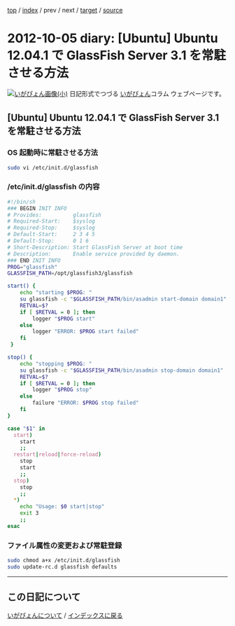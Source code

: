 [top](https://igapyon.github.io/diary/) 
 / [index](https://igapyon.github.io/diary/2012/index.html) 
 / prev 
 / next 
 / [target](https://igapyon.github.io/diary/2012/ig121005.html) 
 / [source](https://github.com/igapyon/diary/blob/gh-pages/2012/ig121005.html.src.md) 

2012-10-05 diary: [Ubuntu] Ubuntu 12.04.1 で GlassFish Server 3.1 を常駐させる方法
=====================================================================================================
[![いがぴょん画像(小)](https://igapyon.github.io/diary/images/iga200306s.jpg "いがぴょん")](https://igapyon.github.io/diary/memo/memoigapyon.html) 日記形式でつづる [いがぴょん](https://igapyon.github.io/diary/memo/memoigapyon.html)コラム ウェブページです。

## [Ubuntu] Ubuntu 12.04.1 で GlassFish Server 3.1 を常駐させる方法


### OS 起動時に常駐させる方法


```sh
sudo vi /etc/init.d/glassfish
```



### /etc/init.d/glassfish の内容


```sh
#!/bin/sh
### BEGIN INIT INFO
# Provides:          glassfish
# Required-Start:    $syslog
# Required-Stop:     $syslog
# Default-Start:     2 3 4 5
# Default-Stop:      0 1 6
# Short-Description: Start GlassFish Server at boot time
# Description:       Enable service provided by daemon.
### END INIT INFO
PROG="glassfish"
GLASSFISH_PATH=/opt/glassfish3/glassfish

start() {
    echo "starting $PROG: "
    su glassfish -c "$GLASSFISH_PATH/bin/asadmin start-domain domain1"
    RETVAL=$?
    if [ $RETVAL = 0 ]; then
        logger "$PROG start"
    else
        logger "ERROR: $PROG start failed"
    fi
 }

stop() {
    echo "stopping $PROG: "
    su glassfish -c "$GLASSFISH_PATH/bin/asadmin stop-domain domain1"
    RETVAL=$?
    if [ $RETVAL = 0 ]; then
        logger "$PROG stop"
    else
        failure "ERROR: $PROG stop failed"
    fi
}

case "$1" in
  start)
    start
    ;;
  restart|reload|force-reload)
    stop
    start
    ;;
  stop)
    stop
    ;;
  *)
    echo "Usage: $0 start|stop"
    exit 3
    ;;
esac
```



### ファイル属性の変更および常駐登録


```sh
sudo chmod a+x /etc/init.d/glassfish
sudo update-rc.d glassfish defaults
```



----------------------------------------------------------------------------------------------------

## この日記について
[いがぴょんについて](https://igapyon.github.io/diary/memo/memoigapyon.html) / [インデックスに戻る](https://igapyon.github.io/diary/idxall.html)
